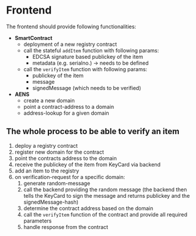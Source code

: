 # Frontend
The frontend should provide following functionalities:

- **SmartContract**
    - deployment of a new registry contract
    - call the stateful `addItem` function with following params:
        - EDCSA signature based publickey of the item
        - metadata (e.g. serialno.) -> needs to be defined
    - call the `verifyItem` function with following params:
        - publickey of the item
        - message
        - signedMessage (which needs to be verified)
- **AENS**
    - create a new domain
    - point a contract-address to a domain
    - address-lookup for a given domain


## The whole process to be able to verify an item
1. deploy a registry contract
1. register new domain for the contract
1. point the contracts address to the domain
1. receive the publickey of the item from KeyCard via backend
1. add an item to the registry
1. on verification-request for a specific domain:
    1. generate random-message
    1. call the backend providing the random message (the backend then tells the KeyCard to sign the message and returns publickey and the signedMessage-hash)
    1. determine the contract address based on the domain
    1. call the `verifyItem` function of the contract and provide all required parameters
    1. handle response from the contract
